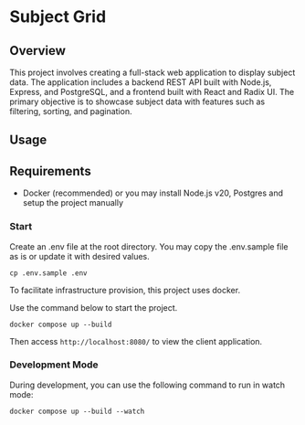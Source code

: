 # Subject Grid

## Overview

This project involves creating a full-stack web application to display subject data. The application includes a backend REST API built with Node.js, Express, and PostgreSQL, and a frontend built with React and Radix UI. The primary objective is to showcase subject data with features such as filtering, sorting, and pagination.

## Usage

## Requirements

- Docker (recommended) or you may install Node.js v20, Postgres and setup the project manually

### Start

Create an .env file at the root directory. You may copy the .env.sample file as is or update it with desired values.

`cp .env.sample .env`

To facilitate infrastructure provision, this project uses docker. 

Use the command below to start the project.

`docker compose up --build`

Then access `http://localhost:8080/` to view the client application.

### Development Mode

During development, you can use the following command to run in watch mode:

`docker compose up --build --watch`

